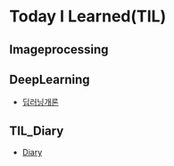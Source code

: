 # Today I Learned(TIL)

## Imageprocessing

## DeepLearning
* [딥러닝개론](https://github.com/yeonggwangchoi/TIL/blob/main/DeepLearning/Introduction.md)

## TIL_Diary
* [Diary](https://github.com/yeonggwangchoi/TIL/blob/main/TIL_Diary/Diary.md)